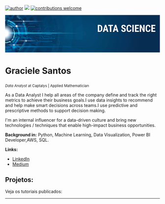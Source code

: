 [![author](https://img.shields.io/badge/author-gracielesantos-red.svg)](https://www.linkedin.com/in/carlosfab) [![](https://img.shields.io/badge/python-3.7+-blue.svg)](https://www.python.org/downloads/release/python-365/) [![contributions welcome](https://img.shields.io/badge/contributions-welcome-brightgreen.svg?style=flat)](https://github.com/carlosfab/data_science/issues)

<p align="center">
  <img src="banner.png" >
</p>

# Graciele Santos
<sub>*Data Analyst* at Captalys | Applied Mathematician </sub>


As a Data Analyst I help all areas of the company define and track the right metrics to achieve their business goals.I use data insights to recommend and help make smart decisions across teams.I use predictive and prescriptive methods to support decision making.

I'm an internal influencer for a data-driven culture and bring new technologies / techniques that enable high-impact business opportunities.

**Background in:** Python, Machine Learning, Data Visualization, Power BI Developer,AWS, SQL.

**Links:**
* [LinkedIn](https://bit.ly/2Zh0HgG)
* [Medium](https://medium.com/@graciele.santos)


## Projetos:
Veja os tutoriais publicados:

---




